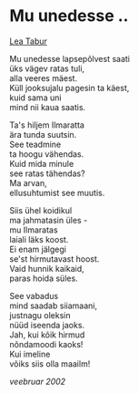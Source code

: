 # Mu unedesse ..

[Lea Tabur](./)

Mu unedesse lapsepõlvest saati  
üks vägev ratas tuli,  
alla veeres mäest.  
Küll jooksujalu pagesin ta käest,  
kuid sama uni  
mind nii kaua saatis.

Ta's hiljem Ilmaratta  
ära tunda suutsin.  
See teadmine  
ta hoogu vähendas.  
Kuid mida minule  
see ratas tähendas?  
Ma arvan,  
ellusuhtumist see muutis.

Siis ühel koidikul  
ma jahmatasin üles -  
mu Ilmaratas  
laiali läks koost.  
Ei enam jälgegi  
se'st hirmutavast hoost.  
Vaid hunnik kaikaid,  
paras hoida süles.

See vabadus  
mind saadab siiamaani,  
justnagu oleksin  
nüüd iseenda jaoks.  
Jah, kui kõik hirmud  
nõndamoodi kaoks!  
Kui imeline  
võiks siis olla maailm!

_veebruar 2002_

